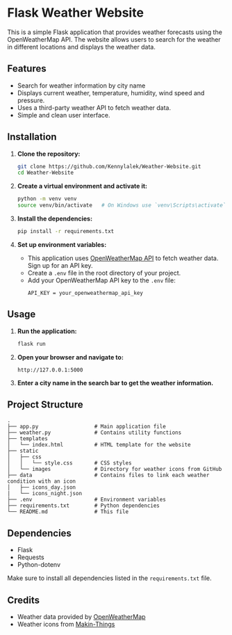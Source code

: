 # Flask Weather Website

This is a simple Flask application that provides weather forecasts using the OpenWeatherMap API. The website allows users to search for the weather in different locations and displays the weather data.

## Features

- Search for weather information by city name
- Displays current weather, temperature, humidity, wind speed and pressure.
- Uses a third-party weather API to fetch weather data.
- Simple and clean user interface.

## Installation

1. **Clone the repository:**
    ```sh
    git clone https://github.com/Kennylalek/Weather-Website.git
    cd Weather-Website
    ```

2. **Create a virtual environment and activate it:**
    ```sh
    python -m venv venv
    source venv/bin/activate   # On Windows use `venv\Scripts\activate`
    ```

3. **Install the dependencies:**
    ```sh
    pip install -r requirements.txt
    ```

4. **Set up environment variables:**
    - This application uses [OpenWeatherMap API](https://openweathermap.org/) to fetch weather data. Sign up for an API key.
    - Create a `.env` file in the root directory of your project.
    - Add your OpenWeatherMap API key to the `.env` file:
        ```
        API_KEY = your_openweathermap_api_key
        ```

## Usage

1. **Run the application:**
    ```sh
    flask run
    ```

2. **Open your browser and navigate to:**
    ```
    http://127.0.0.1:5000
    ```

3. **Enter a city name in the search bar to get the weather information.**

## Project Structure
```plaintext
.
├── app.py                  # Main application file
├── weather.py              # Contains utility functions
├── templates
│   └── index.html          # HTML template for the website
├── static
│   ├── css
│   │   └── style.css       # CSS styles
│   └── images              # Directory for weather icons from GitHub
├── data                    # Contains files to link each weather condition with an icon
│   ├── icons_day.json      
|   └── icons_night.json    
├── .env                    # Environment variables
├── requirements.txt        # Python dependencies
└── README.md               # This file
```

## Dependencies

- Flask
- Requests
- Python-dotenv

Make sure to install all dependencies listed in the `requirements.txt` file.

## Credits

- Weather data provided by [OpenWeatherMap](https://openweathermap.org/)
- Weather icons from [Makin-Things](https://github.com/Makin-Things/weather-icons.git)
